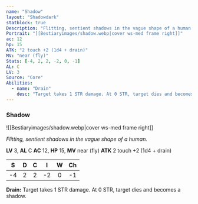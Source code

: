 ```yaml
---
name: "Shadow"
layout: "Shadowdark"
statblock: true
Description: "Flitting, sentient shadows in the vague shape of a human."
Portrait: "[[Bestiaryimages/shadow.webp|cover ws-med frame right]]"
ac: 12
hp: 15
ATK: "2 touch +2 (1d4 + drain)"
MV: "near (fly)"
Stats: [-4, 2, 2, -2, 0, -1]
AL: C
LV: 3
Source: "Core"
Abilities:
  - name: "Drain"
    desc: "Target takes 1 STR damage. At 0 STR, target dies and becomes a shadow."
---
```


### Shadow

![[Bestiaryimages/shadow.webp|cover ws-med frame right]]

_Flitting, sentient shadows in the vague shape of a human._

**LV** 3, **AL** C
**AC** 12, **HP** 15, **MV** near (fly)
**ATK** 2 touch +2 (1d4 + drain)

|  S  |  D  |  C  |  I  |  W  |  Ch  |
|:---:|:---:|:---:|:---:|:---:|:----:|
| -4 | 2 | 2 | -2 | 0 | -1 |

**Drain:** Target takes 1 STR damage. At 0 STR, target dies and becomes a shadow.

